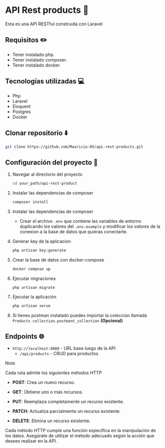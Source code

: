 # API Rest products 🥢

Esta es una API RESTful construida con Laravel

## Requisitos ✏️

-   Tener instalado php.
-   Tener instalado composer.
-   Tener instalado docker.

## Tecnologías utilizadas 💻

-   Php
-   Laravel
-   Eloquent
-   Postgres
-   Docker

## Clonar repositorio ⬇️

```bash
git clone https://github.com/Mauricio-05/api-rest-products.git
```

## Configuración del proyecto 🔩

1. Navegar al directorio del proyecto
    ```bash
    cd your_path/api-rest-product
    ```
2. Instalar las dependencias de composer
    ```bash
    composer install
    ```
3. Instalar las dependencias de composer

    - Crear el archivo `.env` que contiene las variables de entorno duplicando los valores del `.env.example` y modificar los valores de la conexion a la base de datos que quieras conectarte.

4. Generar key de la aplicacion
    ```bash
    php artisan key:generate
    ```
5. Crear la base de datos con docker-compose
    ```bash
    docker compose up
    ```
6. Ejecutar migraciones
    ```bash
    php artisan migrate
    ```
7. Ejecutar la aplicación
    ```bash
    php artisan serve
    ```
8. Si tienes postman instalado puedes importar la coleccion llamada `Products collection.postmant_collection` **(Opcional)**

## Endpoints 🌐

-   `http://localhost:8000` - URL base luego de la API
    -   `/api/products` - CRUD para productos

> [!NOTE]
> Cada ruta admite los siguientes métodos HTTP

-   **POST**: Crea un nuevo recurso.

-   **GET**: Obtiene uno o más recursos.

-   **PUT**: Reemplaza completamente un recurso existente.

-   **PATCH**: Actualiza parcialmente un recurso existente.

-   **DELETE**: Elimina un recurso existente.

Cada método HTTP cumple una función específica en la manipulación de los datos. Asegúrate de utilizar el método
adecuado según la acción que desees realizar en la API.
